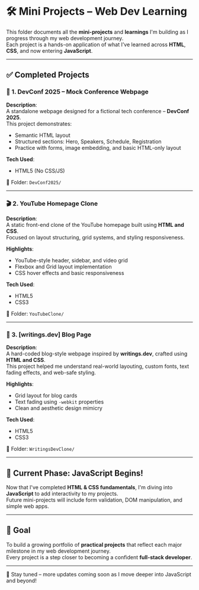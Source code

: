 # 🛠️ Mini Projects – Web Dev Learning

This folder documents all the **mini-projects** and **learnings** I'm building as I progress through my web development journey.  
Each project is a hands-on application of what I’ve learned across **HTML**, **CSS**, and now entering **JavaScript**.

---

## ✅ Completed Projects

### 📄 1. DevConf 2025 – Mock Conference Webpage  
**Description**:  
A standalone webpage designed for a fictional tech conference – **DevConf 2025**.  
This project demonstrates:
- Semantic HTML layout
- Structured sections: Hero, Speakers, Schedule, Registration
- Practice with forms, image embedding, and basic HTML-only layout

**Tech Used**:  
- HTML5 (No CSS/JS)

📁 Folder: `DevConf2025/`

---

### 🎬 2. YouTube Homepage Clone  
**Description**:  
A static front-end clone of the YouTube homepage built using **HTML and CSS**.  
Focused on layout structuring, grid systems, and styling responsiveness.

**Highlights**:
- YouTube-style header, sidebar, and video grid
- Flexbox and Grid layout implementation
- CSS hover effects and basic responsiveness

**Tech Used**:  
- HTML5  
- CSS3

📁 Folder: `YouTubeClone/`

---

### 📝 3. [writings.dev] Blog Page  
**Description**:  
A hard-coded blog-style webpage inspired by **writings.dev**, crafted using **HTML and CSS**.  
This project helped me understand real-world layouting, custom fonts, text fading effects, and web-safe styling.

**Highlights**:
- Grid layout for blog cards  
- Text fading using `-webkit` properties  
- Clean and aesthetic design mimicry

**Tech Used**:  
- HTML5  
- CSS3

📁 Folder: `WritingsDevClone/` 

---

## 🚀 Current Phase: JavaScript Begins!  

Now that I've completed **HTML & CSS fundamentals**, I'm diving into **JavaScript** to add interactivity to my projects.  
Future mini-projects will include form validation, DOM manipulation, and simple web apps.

---

## 🎯 Goal

To build a growing portfolio of **practical projects** that reflect each major milestone in my web development journey.  
Every project is a step closer to becoming a confident **full-stack developer**.

---

📌 Stay tuned – more updates coming soon as I move deeper into JavaScript and beyond!

